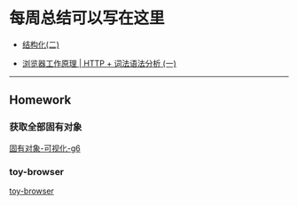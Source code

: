 # 每周总结可以写在这里

- [结构化(二)](./structure.md)

- [浏览器工作原理 | HTTP + 词法语法分析 (一)](./browser-http-lexical-syntax-01.md)

---

## Homework

### 获取全部固有对象

[固有对象-可视化-g6](./intrinsic.html)

### toy-browser

[toy-browser](https://github.com/JackFGreen/toy-browser)
